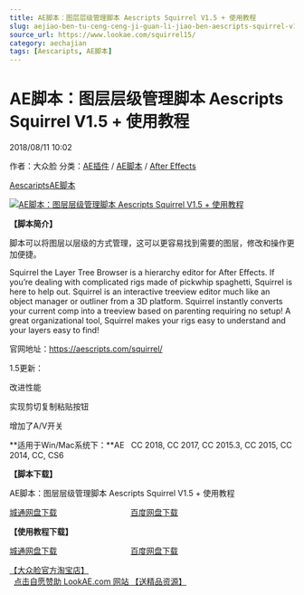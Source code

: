 ```yaml
---
title: AE脚本：图层层级管理脚本 Aescripts Squirrel V1.5 + 使用教程
slug: aejiao-ben-tu-ceng-ceng-ji-guan-li-jiao-ben-aescripts-squirrel-v1-5-shi-yong-jiao-cheng
source_url: https://www.lookae.com/squirrel15/
category: aechajian
tags: [Aescaripts, AE脚本]
---
```

# AE脚本：图层层级管理脚本 Aescripts Squirrel V1.5 + 使用教程

2018/08/11 10:02

作者：大众脸
分类：[AE插件](https://www.lookae.com/after-effects/aechajian/) / [AE脚本](https://www.lookae.com/after-effects/aescripts/) / [After Effects](https://www.lookae.com/after-effects/)

[Aescaripts](https://www.lookae.com/tag/aescaripts/)[AE脚本](https://www.lookae.com/tag/ae%e8%84%9a%e6%9c%ac/)

[![AE脚本：图层层级管理脚本 Aescripts Squirrel V1.5 + 使用教程](https://www.lookae.com/wp-content/uploads/2018/01/Squirrel.jpg "AE脚本：图层层级管理脚本 Aescripts Squirrel V1.5 + 使用教程-LookAE.com")](https://www.lookae.com/wp-content/uploads/2018/01/Squirrel.jpg)

**【脚本简介】**

脚本可以将图层以层级的方式管理，这可以更容易找到需要的图层，修改和操作更加便捷。

Squirrel the Layer Tree Browser is a hierarchy editor for After Effects. If you’re dealing with complicated rigs made of pickwhip spaghetti, Squirrel is here to help out. Squirrel is an interactive treeview editor much like an object manager or outliner from a 3D platform. Squirrel instantly converts your current comp into a treeview based on parenting requiring no setup! A great organizational tool, Squirrel makes your rigs easy to understand and your layers easy to find!

官网地址：https://aescripts.com/squirrel/

1.5更新：

改进性能

实现剪切复制粘贴按钮

增加了A/V开关

**适用于Win/Mac系统下：**AE   CC 2018, CC 2017, CC 2015.3, CC 2015, CC 2014, CC, CS6

**【脚本下载】**

AE脚本：图层层级管理脚本 Aescripts Squirrel V1.5 + 使用教程

[城通网盘下载](https://lookae.ctfile.com/fs/680462-302891665)                                 [百度网盘下载](https://pan.baidu.com/s/1grFUf4QauxmqfvDwfHkE2Q)

**【使用教程下载】**

[城通网盘下载](https://lookae.ctfile.com/fs/680462-234752512)                                 [百度网盘下载](https://pan.baidu.com/s/1mjBaT08)

[【大众脸官方淘宝店】](https://lookae.taobao.com/)                [点击自愿赞助 LookAE.com 网站 【送精品资源】](https://www.lookae.com/sponsor/)
